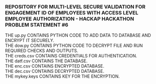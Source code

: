 ### REPOSITORY FOR MULTI-LEVEL SECURE VALIDATION FOR ENGAGEMENT ID OF EMPLOYEES WITH ACCESS LEVEL EMPLOYEE AUTHORIZATION - HACKAP HACKATHON PROBLEM STATEMENT #6

THE up.py CONTAINS PYTHON CODE TO ADD DATA TO DATABASE AND ENCRYPT IT SECURELY. </br>
THE dow.py CONTAINS PYTHON CODE TO DECRYPT FILE AND RUN REQUIRED CHECKS AND OUTPUTS. </br>
THE creds.csv CONTAINS CREDENTIALS FOR AUTHENTICATION. </br>
THE datf.csv CONTAINS THE DATABASE. </br>
THE enc.csv CONTAINS ENCRYPTED DATABASE. </br>
THE dec.csv CONTAINS DECRYPTED DATABASE. </br>
THE mykey.keys CONTAINS KEY FOR THE ENCRYPTION. </br>
